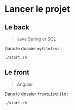 # Lancer le projet

## Le back
> Java Spring et SQL

Dans le dossier `myfilmlist` :
```
./start.sh
```

## Le front
> Angular

Dans le dossier `frontListFilm` :
```
./start.sh
```